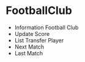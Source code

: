 # FootballClub
* Information Football Club
* Update Score
* List Transfer Player
* Next Match
* Last Match
